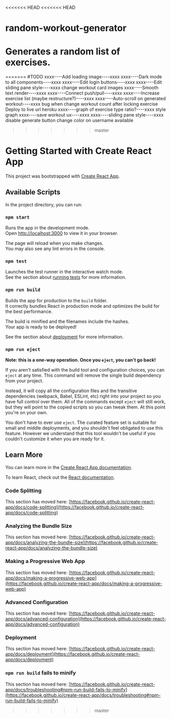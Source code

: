 <<<<<<< HEAD
<<<<<<< HEAD
# random-workout-generator
Generates a random list of exercises. 
=======
=======
#TODO
xxxx----Add loading image----xxxx
xxxx----Dark mode to all components----xxxx
xxxx----Edit login buttons----xxxx
xxxx----Edit sliding pane style----xxxx
change workout card images
xxxx----Smooth text render----xxxx
xxxx----Connect push/pull----xxxx
xxxx----Increase exercise list (maybe restructure?)----xxxx
xxxx----Auto-scroll on generated workout----xxxx
bug when change workout count after locking exercise
Deploy to live url
heroku
xxxx----graph of exercise type ratio?----xxxx
style graph
xxxx----save workout ux----xxxx
xxxx----sliding pane style----xxxx
disable generate button
change color on username available


  <!-- "Biceps": ["Bicep Curls", "Hammer Curls", "Concentration Curls", "EZ Bar Curls", "Preacher Curls", "Reverse Curls", "Zottman Curls", "21s", "Spider Curls", "Dumbbell Hammer Curls"],
      "Chest": ["Bench Press", "Incline Bench Press", "Decline Bench Press", "Dumbbell Flyes", "Push-ups", "Chest Dips", "Chest Press Machine", "Cable Crossover", "Pec Deck Machine", "Incline Dumbbell Press"],
      "Triceps": ["Tricep Dips", "Skull Crushers", "Tricep Kickbacks", "Close-Grip Bench Press", "Overhead Tricep Extension", "Cable Tricep Pushdowns", "Diamond Push-ups", "Tricep Rope Pushdowns", "Tricep Bench Dips", "Reverse Grip Tricep Pushdowns"],
      "Legs": ["Squats", "Deadlifts", "Leg Press", "Lunges", "Leg Curls", "Leg Extensions", "Calf Raises", "Romanian Deadlifts", "Hack Squats", "Step-ups"],
      "Shoulders": ["Overhead Press", "Front Raises", "Lateral Raises", "Reverse Flyes", "Face Pulls", "Shrugs", "Upright Rows", "Arnold Press", "Lateral Raises Machine", "Dumbbell Shoulder Press"],
      "Core": ["xxxmmmmeeeeddiiuumm","looooooooooooooooooooooooooooooooooong","Planks", "Russian Twists", "Leg Raises", "Bicycle Crunches", "Hanging Leg Raises", "Ab Rollouts", "Mountain Climbers", "Side Planks", "Woodchoppers", "Hollow Body Hold"],
      "Cardio": ["Running", "Cycling", "Jump Rope", "Swimming", "Rowing", "Elliptical Training", "High-Intensity Interval Training (HIIT)", "Stair Climbing", "Boxing", "Dancing"] -->

>>>>>>> master
# Getting Started with Create React App

This project was bootstrapped with [Create React App](https://github.com/facebook/create-react-app).

## Available Scripts

In the project directory, you can run:

### `npm start`

Runs the app in the development mode.\
Open [http://localhost:3000](http://localhost:3000) to view it in your browser.

The page will reload when you make changes.\
You may also see any lint errors in the console.

### `npm test`

Launches the test runner in the interactive watch mode.\
See the section about [running tests](https://facebook.github.io/create-react-app/docs/running-tests) for more information.

### `npm run build`

Builds the app for production to the `build` folder.\
It correctly bundles React in production mode and optimizes the build for the best performance.

The build is minified and the filenames include the hashes.\
Your app is ready to be deployed!

See the section about [deployment](https://facebook.github.io/create-react-app/docs/deployment) for more information.

### `npm run eject`

**Note: this is a one-way operation. Once you `eject`, you can't go back!**

If you aren't satisfied with the build tool and configuration choices, you can `eject` at any time. This command will remove the single build dependency from your project.

Instead, it will copy all the configuration files and the transitive dependencies (webpack, Babel, ESLint, etc) right into your project so you have full control over them. All of the commands except `eject` will still work, but they will point to the copied scripts so you can tweak them. At this point you're on your own.

You don't have to ever use `eject`. The curated feature set is suitable for small and middle deployments, and you shouldn't feel obligated to use this feature. However we understand that this tool wouldn't be useful if you couldn't customize it when you are ready for it.

## Learn More

You can learn more in the [Create React App documentation](https://facebook.github.io/create-react-app/docs/getting-started).

To learn React, check out the [React documentation](https://reactjs.org/).

### Code Splitting

This section has moved here: [https://facebook.github.io/create-react-app/docs/code-splitting](https://facebook.github.io/create-react-app/docs/code-splitting)

### Analyzing the Bundle Size

This section has moved here: [https://facebook.github.io/create-react-app/docs/analyzing-the-bundle-size](https://facebook.github.io/create-react-app/docs/analyzing-the-bundle-size)

### Making a Progressive Web App

This section has moved here: [https://facebook.github.io/create-react-app/docs/making-a-progressive-web-app](https://facebook.github.io/create-react-app/docs/making-a-progressive-web-app)

### Advanced Configuration

This section has moved here: [https://facebook.github.io/create-react-app/docs/advanced-configuration](https://facebook.github.io/create-react-app/docs/advanced-configuration)

### Deployment

This section has moved here: [https://facebook.github.io/create-react-app/docs/deployment](https://facebook.github.io/create-react-app/docs/deployment)

### `npm run build` fails to minify

This section has moved here: [https://facebook.github.io/create-react-app/docs/troubleshooting#npm-run-build-fails-to-minify](https://facebook.github.io/create-react-app/docs/troubleshooting#npm-run-build-fails-to-minify)
>>>>>>> master
